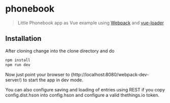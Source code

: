 # phonebook

> Little Phonebook app as Vue example using [Webpack](http://webpack.github.io) and [vue-loader](https://github.com/vuejs/vue-loader)

## Installation

After cloning change into the clone directory and do

``` sh
npm install
npm run dev
```

Now just point your browser to (http://localhost:8080/webpack-dev-server/) to start the app in dev mode.

You can also configure saving and loading of entries using REST if you copy config.dist.hson into config.hson and configure
 a valid thethings.io token.